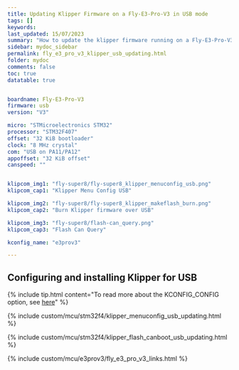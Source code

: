 ```yaml
---
title: Updating Klipper Firmware on a Fly-E3-Pro-V3 in USB mode
tags: []
keywords: 
last_updated: 15/07/2023
summary: "How to update the klipper firmware running on a Fly-E3-Pro-V3 in USB mode"
sidebar: mydoc_sidebar
permalink: fly_e3_pro_v3_klipper_usb_updating.html
folder: mydoc
comments: false
toc: true
datatable: true


boardname: Fly-E3-Pro-V3
firmware: usb
version: "V3"

micro: "STMicroelectronics STM32"
processor: "STM32F407"
offset: "32 KiB bootloader"
clock: "8 MHz crystal"
com: "USB on PA11/PA12"
appoffset: "32 KiB offset"
canspeed: ""


klipcom_img1: "fly-super8/fly-super8_klipper_menuconfig_usb.png"
klipcom_cap1: "Klipper Menu Config USB"

klipcom_img2: "fly-super8/fly-super8_klipper_makeflash_burn.png"
klipcom_cap2: "Burn Klipper firmware over USB"

klipcom_img3: "fly-super8/flash-can_query.png"
klipcom_cap3: "Flash Can Query"

kconfig_name: "e3prov3"

---
```


## Configuring and installing Klipper for USB

{% include tip.html content="To read more about the KCONFIG_CONFIG option, see [here](https://docs.vorondesign.com/community/howto/drachenkatze/automating_klipper_mcu_updates.html)" %}

{% include custom/mcu/stm32f4/klipper_menuconfig_usb_updating.html %}

{% include custom/mcu/stm32f4/klipper_flash_canboot_usb_updating.html %}

{% include custom/mcu/e3prov3/fly_e3_pro_v3_links.html %}